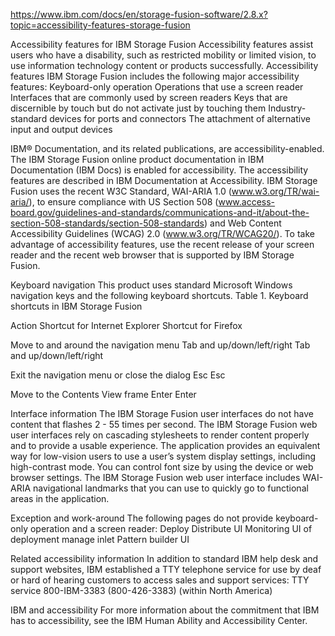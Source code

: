 https://www.ibm.com/docs/en/storage-fusion-software/2.8.x?topic=accessibility-features-storage-fusion



Accessibility features for IBM Storage Fusion
Accessibility features assist users who have a disability, such as restricted mobility or
limited vision, to use information technology content or products successfully.
Accessibility features
IBM Storage Fusion includes the following major
accessibility features:
Keyboard-only operation
Operations that use a screen reader
Interfaces that are commonly used by screen readers
Keys that are discernible by touch but do not activate just by touching them
Industry-standard devices for ports and connectors
The attachment of alternative input and output devices


IBM® Documentation, and its related publications, are
accessibility-enabled. The IBM Storage Fusion online product
documentation in IBM Documentation (IBM Docs) is enabled for
accessibility. The accessibility features are described in IBM
Documentation at Accessibility.
IBM Storage Fusion uses the recent W3C Standard, WAI-ARIA 1.0 (www.w3.org/TR/wai-aria/), to ensure compliance with US Section 508 (www.access-board.gov/guidelines-and-standards/communications-and-it/about-the-section-508-standards/section-508-standards)
 and Web Content
Accessibility Guidelines (WCAG) 2.0 (www.w3.org/TR/WCAG20/). To take
advantage of accessibility features, use the recent release of your screen reader and the recent web
browser that is supported by IBM Storage Fusion.

Keyboard navigation
This product uses standard Microsoft
Windows navigation keys and the following keyboard
shortcuts.
Table 1. Keyboard shortcuts in IBM Storage Fusion


Action
Shortcut for Internet Explorer
Shortcut for Firefox 




Move to and around the navigation menu
Tab and up/down/left/right
Tab and up/down/left/right


Exit the navigation menu or close the dialog
Esc
Esc


Move to the Contents View frame
Enter
Enter





Interface information
The IBM Storage Fusion user interfaces do not have
content that flashes 2 - 55 times per second. 
The IBM Storage Fusion web user interfaces rely on
cascading stylesheets to render content properly and to provide a usable experience. The application
provides an equivalent way for low-vision users to use a user’s system display settings, including
high-contrast mode. You can control font size by using the device or web browser settings. 
The IBM Storage Fusion web user interface includes
WAI-ARIA navigational landmarks that you can use to quickly go to functional areas in the
application.

Exception and work-around
The following pages do not provide keyboard-only operation and a screen reader:
Deploy Distribute UI
Monitoring UI of deployment manage inlet
Pattern builder UI



Related accessibility information
In addition to standard IBM help desk and support websites,
IBM established a TTY telephone service for use by deaf or
hard of hearing customers to access sales and support services:
TTY service 800-IBM-3383 (800-426-3383) (within North America)


IBM and accessibility
For more information about the commitment that IBM has to
accessibility, see the IBM Human Ability and Accessibility Center.







